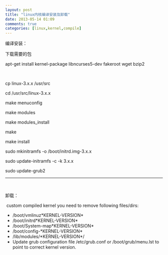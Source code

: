 ```yaml
---
layout: post
title: "linux内核编译安装及卸载"
date: 2013-05-14 01:09
comments: true
categories: [linux,kernel,compile]
---
```


编译安装：

下载需要的包

apt-get install kernel-package libncurses5-dev fakeroot wget bzip2

 

cp linux-3.x.x /usr/src

cd /usr/src/linux-3.x.x

make menuconfig

make modules

make modules\_install

make

make install

sudo mkinitramfs -o /boot/initrd.img-3.x.x

sudo update-initramfs -c -k 3.x.x

sudo update-grub2

* * * * *

 <!--more-->

卸载：

 custom compiled kernel you need to remove following files/dirs:

-   /boot/vmlinuz\*KERNEL-VERSION\*
-   /boot/initrd\*KERNEL-VERSION\*
-   /boot/System-map\*KERNEL-VERSION\*
-   /boot/config-\*KERNEL-VERSION\*
-   /lib/modules/\*KERNEL-VERSION\*/
-   Update grub configuration file /etc/grub.conf or /boot/grub/menu.lst
    to point to correct kernel version.
